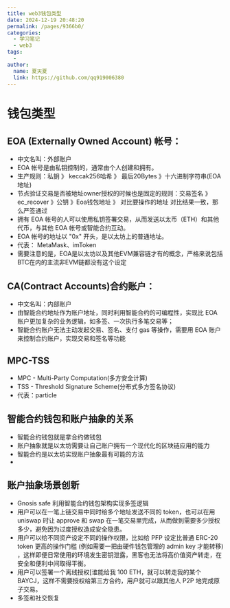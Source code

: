 ```yaml
---
title: web3钱包类型
date: 2024-12-19 20:48:20
permalink: /pages/9366b0/
categories:
  - 学习笔记
  - web3
tags:
  - 
author: 
  name: 夏天夏
  link: https://github.com/qq919006380
---
```

# 钱包类型

## EOA (Externally Owned Account) 帐号：
- 中文名叫：外部账户
- EOA 帐号是由私钥控制的，通常由个人创建和拥有。
- 生产规则：私钥 》 keccak256哈希 》 最后20Bytes 》十六进制字符串(EOA地址)
- 节点验证交易是否被地址owner授权的时候也是固定的规则：交易签名 》 ec_recover 》公钥 》Eoa钱包地址 》 对比要操作的地址 对比结果一致，那么严签通过
- 拥有 EOA 帐号的人可以使用私钥签署交易，从而发送以太币（ETH）和其他代币，与其他 EOA 帐号或智能合约互动。
- EOA 帐号的地址以 "0x" 开头，是以太坊上的普通地址。
- 代表： MetaMask、imToken
- 需要注意的是，EOA是以太坊以及其他EVM兼容链才有的概念，严格来说包括BTC在内的主流非EVM链都没有这个设定
## CA(Contract Accounts)合约账户：
- 中文名叫：内部账户
- 由智能合约地址作为账户地址，同时利用智能合约的可编程性，实现比 EOA 账户更加复杂的业务逻辑，如多签、一次执行多笔交易等；
- 智能合约账户无法主动发起交易、签名、支付 gas 等操作，需要用 EOA 账户来控制合约账户，实现交易和签名等功能

## MPC-TSS
- MPC - Multi-Party Computation(多方安全计算)
- TSS - Threshold Signature Scheme(分布式多方签名协议)
- 代表：particle

## 智能合约钱包和账户抽象的关系
- 智能合约钱包就是拿合约做钱包
- 账户抽象就是以太坊需要让自己账户拥有一个现代化的区块链应用的能力
- 智能合约是以太坊实现账户抽象最有可能的方法
- 

## 账户抽象场景创新
- Gnosis safe 利用智能合约钱包架构实现多签逻辑
- 用户可以在一笔上链交易中同时给多个地址发送不同的 token，也可以在用 uniswap 时让 approve 和 swap 在一笔交易里完成，从而做到需要多少授权多少，避免因为过度授权造成安全隐患。
- 用户可以给不同资产设定不同的操作权限，比如给 PFP 设定比普通 ERC-20 token 更高的操作门槛 (例如需要一把由硬件钱包管理的 admin key 才能转移) ，这样即便日常使用的环境发生密钥泄露，黑客也无法将高价值资产转走，在安全和便利中间取得平衡。
- 用户可以签署一个离线授权[谁能给我 100 ETH，就可以转走我的某个 BAYCJ，这样不需要授权给第三方合约，用户就可以跟其他人 P2P 地完成原子交易。
- 多签和社交恢复